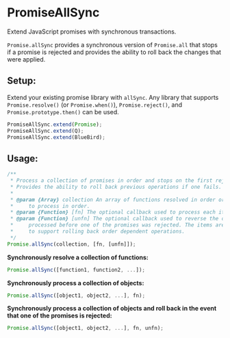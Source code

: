 PromiseAllSync
==============

Extend JavaScript promises with synchronous transactions.

```Promise.allSync``` provides a synchronous version of ```Promise.all``` that stops if a promise is rejected and provides the ability to roll back the changes that were applied.

Setup:
------

Extend your existing promise library with ```allSync```. Any library that supports ```Promise.resolve()``` (or ```Promise.when()```), ```Promise.reject()```, and ```Promise.prototype.then()``` can be used.

```javascript
PromiseAllSync.extend(Promise);
PromiseAllSync.extend(Q);
PromiseAllSync.extend(BlueBird);
```

Usage:
------

```javascript
/**
 * Process a collection of promises in order and stops on the first rejected promise.
 * Provides the ability to roll back previous operations if one fails.
 * 
 * @param {Array} collection An array of functions resolved in order or an array of objects
 *     to process in order.
 * @param {Function} [fn] The optional callback used to process each item from collection.
 * @param {Function} [unfn] The optional callback used to reverse the operation on items
 *     processed before one of the promises was rejected. The items are supplied LIFO
 *     to support rolling back order dependent operations.
 */
Promise.allSync(collection, [fn, [unfn]]);
```

**Synchronously resolve a collection of functions:**
```javascript
Promise.allSync([function1, function2, ...]);
```

**Synchronously process a collection of objects:**
```javascript
Promise.allSync([object1, object2, ...], fn);
```

**Synchronously process a collection of objects and roll back in the event that one of the promises is rejected:**
```javascript
Promise.allSync([object1, object2, ...], fn, unfn);
```
